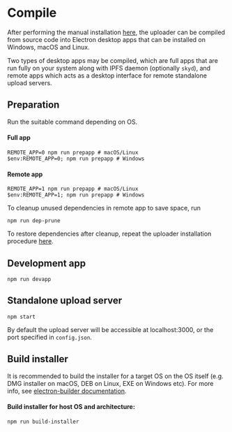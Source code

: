 # Compile

After performing the manual installation [here](https://github.com/oneloveipfs/ipfsVideoUploader/blob/master/docs/Installation.md), the uploader can be compiled from source code into Electron desktop apps that can be installed on Windows, macOS and Linux.

Two types of desktop apps may be compiled, which are full apps that are run fully on your system along with IPFS daemon (optionally `skyd`), and remote apps which acts as a desktop interface for remote standalone upload servers.

## Preparation

Run the suitable command depending on OS.

#### Full app
```
REMOTE_APP=0 npm run prepapp # macOS/Linux
$env:REMOTE_APP=0; npm run prepapp # Windows
```

#### Remote app
```
REMOTE_APP=1 npm run prepapp # macOS/Linux
$env:REMOTE_APP=1; npm run prepapp # Windows
```

To cleanup unused dependencies in remote app to save space, run
```
npm run dep-prune
```

To restore dependencies after cleanup, repeat the uploader installation procedure [here](https://github.com/oneloveipfs/ipfsVideoUploader/blob/master/docs/Installation.md#uploader-installation).

## Development app
```
npm run devapp
```

## Standalone upload server
```
npm start
```
By default the upload server will be accessible at localhost:3000, or the port specified in `config.json`.

## Build installer

It is recommended to build the installer for a target OS on the OS itself (e.g. DMG installer on macOS, DEB on Linux, EXE on Windows etc). For more info, see [electron-builder documentation](https://www.electron.build/multi-platform-build).

#### Build installer for host OS and architecture:
```
npm run build-installer
```